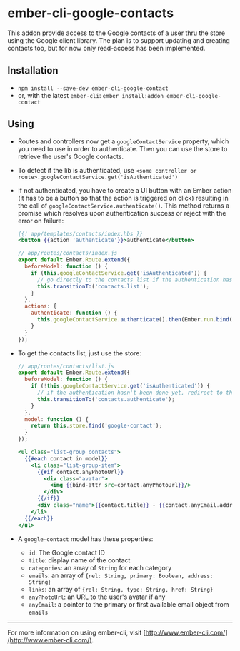 # ember-cli-google-contacts

This addon provide access to the Google contacts of a user thru the store using the Google client
library. The plan is to support updating and creating contacts too, but for now only read-access
has been implemented.

## Installation

* `npm install --save-dev ember-cli-google-contact`
* or, with the latest `ember-cli`: `ember install:addon ember-cli-google-contact`

## Using

* Routes and controllers now get a `googleContactService` property, which you need to use in order
to authenticate. Then you can use the store to retrieve the user's Google contacts.
* To detect if the lib is authenticated, use `<some controller or route>.googleContactService.get('isAuthenticated')`
* If not authenticated, you have to create a UI button with an Ember action (it has to be a button so that
the action is triggered on click) resulting in the call of `googleContactService.authenticate()`.
This method returns a promise which resolves upon authentication success or reject with the error on
failure:

    ```handlebars
    {{! app/templates/contacts/index.hbs }}
    <button {{action 'authenticate'}}>authenticate</button>
    ```

    ```js
    // app/routes/contacts/index.js
    export default Ember.Route.extend({
      beforeModel: function () {
        if (this.googleContactService.get('isAuthenticated')) {
          // go directly to the contacts list if the authentication has already been done
          this.transitionTo('contacts.list');
        }
      },
      actions: {
        authenticate: function () {
          this.googleContactService.authenticate().then(Ember.run.bind(this, 'transitionTo', 'contacts.list'));
        }
      }
    });
    ```
    
* To get the contacts list, just use the store:

    ```js
    // app/routes/contacts/list.js
    export default Ember.Route.extend({
      beforeModel: function () {
        if (!this.googleContactService.get('isAuthenticated')) {
          // if the authentication hasn't been done yet, redirect to the authenticate screen
          this.transitionTo('contacts.authenticate');
        }
      },
      model: function () {
        return this.store.find('google-contact');
      }
    });
    ```
    
    ```handlebars
    <ul class="list-group contacts">
      {{#each contact in model}}
        <li class="list-group-item">
          {{#if contact.anyPhotoUrl}}
            <div class="avatar">
              <img {{bind-attr src=contact.anyPhotoUrl}}/>
            </div>
          {{/if}}
          <div class="name">{{contact.title}} - {{contact.anyEmail.address}}</div>
        </li>
      {{/each}}
    </ul>
    ```

* A `google-contact` model has these properties:
    - `id`: The Google contact ID
    - `title`: display name of the contact
    - `categories`: an array of `String` for each category
    - `emails`: an array of `{rel: String, primary: Boolean, address: String}`
    - `links`: an array of `{rel: String, type: String, href: String}`
    - `anyPhotoUrl`: an URL to the user's avatar if any
    - `anyEmail`: a pointer to the primary or first available email object from `emails`

---

For more information on using ember-cli, visit [http://www.ember-cli.com/](http://www.ember-cli.com/).

